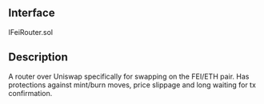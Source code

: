 ## Interface
IFeiRouter.sol

## Description
A router over Uniswap specifically for swapping on the FEI/ETH pair. Has protections against mint/burn moves, price slippage and long waiting for tx confirmation.